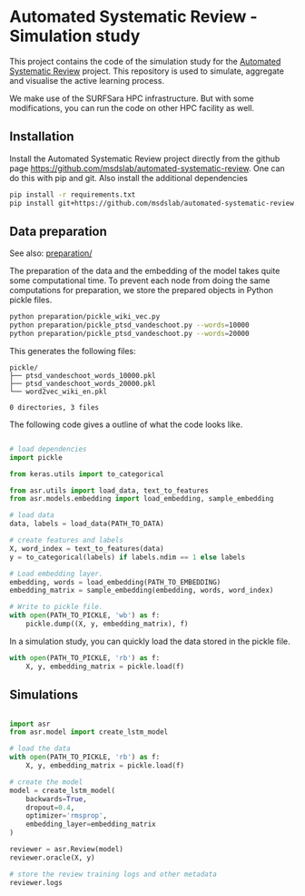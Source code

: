 # Automated Systematic Review - Simulation study

This project contains the code of the simulation study for the [Automated
Systematic Review](https://github.com/msdslab/automated-systematic-review)
project. This repository is used to simulate, aggregate and visualise the
active learning process.

We make use of the SURFSara HPC infrastructure. But with some modifications, 
you can run the code on other HPC facility as well.

## Installation 

Install the Automated Systematic Review project directly from the github page
https://github.com/msdslab/automated-systematic-review. One can do this with
pip and git. Also install the additional dependencies 

``` bash
pip install -r requirements.txt
pip install git+https://github.com/msdslab/automated-systematic-review.git
```

## Data preparation

See also: [preparation/](preparation/)

The preparation of the data and the embedding of the model takes quite some
computational time. To prevent each node from doing the same computations for
preparation, we store the prepared objects in Python pickle files.

``` bash
python preparation/pickle_wiki_vec.py 
python preparation/pickle_ptsd_vandeschoot.py --words=10000
python preparation/pickle_ptsd_vandeschoot.py --words=20000
```

This generates the following files:
```
pickle/
├── ptsd_vandeschoot_words_10000.pkl
├── ptsd_vandeschoot_words_20000.pkl
└── word2vec_wiki_en.pkl

0 directories, 3 files
```

The following code gives a outline of what the code looks like. 

``` python 

# load dependencies
import pickle

from keras.utils import to_categorical

from asr.utils import load_data, text_to_features
from asr.models.embedding import load_embedding, sample_embedding

# load data
data, labels = load_data(PATH_TO_DATA)

# create features and labels
X, word_index = text_to_features(data)
y = to_categorical(labels) if labels.ndim == 1 else labels

# Load embedding layer. 
embedding, words = load_embedding(PATH_TO_EMBEDDING)
embedding_matrix = sample_embedding(embedding, words, word_index)

# Write to pickle file.
with open(PATH_TO_PICKLE, 'wb') as f:
    pickle.dump((X, y, embedding_matrix), f)
```

In a simulation study, you can quickly load the data stored in the pickle file. 

``` python
with open(PATH_TO_PICKLE, 'rb') as f:
    X, y, embedding_matrix = pickle.load(f)
```

## Simulations

```python

import asr
from asr.model import create_lstm_model

# load the data 
with open(PATH_TO_PICKLE, 'rb') as f:
    X, y, embedding_matrix = pickle.load(f)

# create the model
model = create_lstm_model(
    backwards=True,
    dropout=0.4,
    optimizer='rmsprop',
    embedding_layer=embedding_matrix
)

reviewer = asr.Review(model)
reviewer.oracle(X, y)

# store the review training logs and other metadata
reviewer.logs
```
